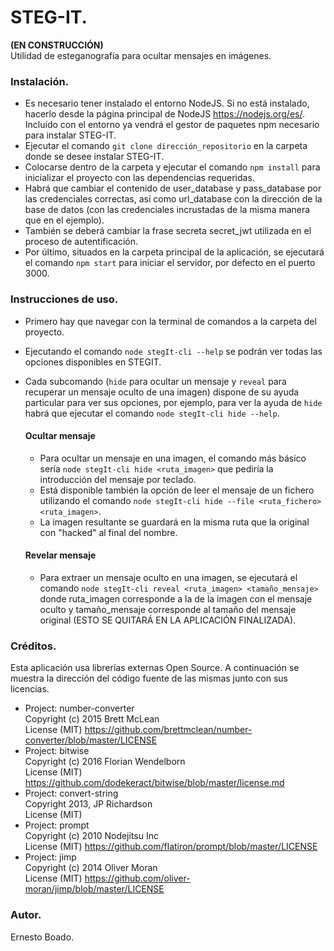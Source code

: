 # STEG-IT.

<strong>(EN CONSTRUCCIÓN)</strong><br>
Utilidad de esteganografía para ocultar mensajes en imágenes.

### Instalación.

* Es necesario tener instalado el entorno NodeJS. Si no está instalado, hacerlo desde la página principal de NodeJS https://nodejs.org/es/.
Incluído con el entorno ya vendrá el gestor de paquetes npm necesario para instalar STEG-IT.
* Ejecutar el comando ```git clone dirección_repositorio``` en la carpeta donde se desee instalar STEG-IT.
* Colocarse dentro de la carpeta y ejecutar el comando ```npm install``` para inicializar el proyecto con las dependencias requeridas.
* Habrá que cambiar el contenido de user_database y pass_database por las credenciales correctas, así como url_database con la dirección de la base de datos (con las credenciales incrustadas de la misma manera que en el ejemplo).
* También se deberá cambiar la frase secreta secret_jwt utilizada en el proceso de autentificación.
* Por último, situados en la carpeta principal de la aplicación, se ejecutará el comando ```npm start``` para iniciar el servidor, por defecto en el puerto 3000.

### Instrucciones de uso.
* Primero hay que navegar con la terminal de comandos a la carpeta del proyecto.
* Ejecutando el comando ```node stegIt-cli --help``` se podrán ver todas las opciones disponibles en STEGIT.
* Cada subcomando (```hide``` para ocultar un mensaje y ```reveal``` para recuperar un mensaje oculto de una imagen) dispone de su 
  ayuda particular para ver sus opciones, por ejemplo, para ver la ayuda de ```hide``` habrá que ejecutar el comando ```node stegIt-cli hide --help```.

  #### Ocultar mensaje
  * Para ocultar un mensaje en una imagen, el comando más básico sería ```node stegIt-cli hide <ruta_imagen>``` que pediría la introducción del mensaje por teclado.
  * Está disponible también la opción de leer el mensaje de un fichero utilizando el comando ```node stegIt-cli hide --file <ruta_fichero> <ruta_imagen>```.
  * La imagen resultante se guardará en la misma ruta que la original con "hacked" al final del nombre.

  #### Revelar mensaje
  * Para extraer un mensaje oculto en una imagen, se ejecutará el comando ```node stegIt-cli reveal <ruta_imagen> <tamaño_mensaje>``` 
    donde ruta_imagen corresponde a la de la imagen con el mensaje oculto y tamaño_mensaje corresponde al tamaño del mensaje original (ESTO SE QUITARÁ EN LA APLICACIÓN FINALIZADA).

### Créditos.
  Esta aplicación usa librerías externas Open Source. A continuación se muestra la dirección del código fuente de las mismas junto con sus licencias.

  * Project: number-converter
    <br>Copyright (c) 2015 Brett McLean
    <br>License (MIT) https://github.com/brettmclean/number-converter/blob/master/LICENSE
  * Project: bitwise
    <br>Copyright (c) 2016 Florian Wendelborn
    <br>License (MIT) https://github.com/dodekeract/bitwise/blob/master/license.md
  * Project: convert-string
    <br>Copyright 2013, JP Richardson
    <br>License (MIT)
  * Project: prompt
    <br>Copyright (c) 2010 Nodejitsu Inc
    <br>License (MIT) https://github.com/flatiron/prompt/blob/master/LICENSE
  * Project: jimp
    <br>Copyright (c) 2014 Oliver Moran
    <br>License (MIT) https://github.com/oliver-moran/jimp/blob/master/LICENSE



### Autor.
Ernesto Boado.